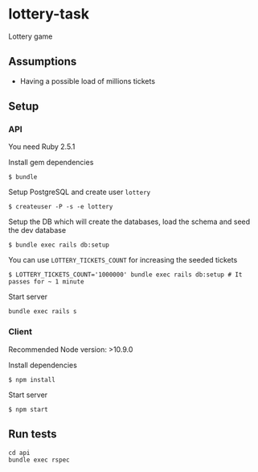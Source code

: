# lottery-task
Lottery game

## Assumptions
 - Having a possible load of millions tickets

## Setup

### API

You need Ruby 2.5.1

Install gem dependencies
```
$ bundle
```

Setup PostgreSQL and create user `lottery`
```
$ createuser -P -s -e lottery
```

Setup the DB which will create the databases, load the schema and seed the dev database
```
$ bundle exec rails db:setup
```

You can use `LOTTERY_TICKETS_COUNT` for increasing the seeded tickets
```
$ LOTTERY_TICKETS_COUNT='1000000' bundle exec rails db:setup # It passes for ~ 1 minute
```

Start server
```
bundle exec rails s
```

### Client

Recommended Node version: >10.9.0

Install dependencies
```
$ npm install
```

Start server

```
$ npm start
```

## Run tests

```
cd api
bundle exec rspec
```










